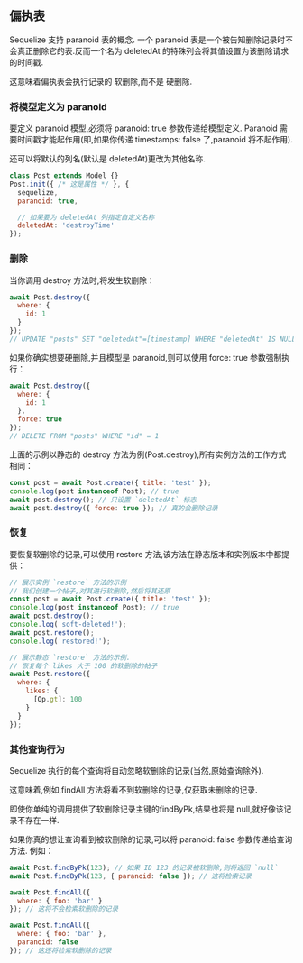 ## 偏执表

Sequelize 支持 paranoid 表的概念. 一个 paranoid 表是一个被告知删除记录时不会真正删除它的表.反而一个名为 deletedAt 的特殊列会将其值设置为该删除请求的时间戳.

这意味着偏执表会执行记录的 软删除,而不是 硬删除.

### 将模型定义为 paranoid

要定义 paranoid 模型,必须将 paranoid: true 参数传递给模型定义. Paranoid 需要时间戳才能起作用(即,如果你传递 timestamps: false 了,paranoid 将不起作用).


还可以将默认的列名(默认是 deletedAt)更改为其他名称.

```javascript
class Post extends Model {}
Post.init({ /* 这是属性 */ }, {
  sequelize,
  paranoid: true,

  // 如果要为 deletedAt 列指定自定义名称
  deletedAt: 'destroyTime'
});
```

### 删除

当你调用 destroy 方法时,将发生软删除：

```javascript
await Post.destroy({
  where: {
    id: 1
  }
});
// UPDATE "posts" SET "deletedAt"=[timestamp] WHERE "deletedAt" IS NULL AND "id" = 1
```

如果你确实想要硬删除,并且模型是 paranoid,则可以使用 force: true 参数强制执行：

```javascript
await Post.destroy({
  where: {
    id: 1
  },
  force: true
});
// DELETE FROM "posts" WHERE "id" = 1
```

上面的示例以静态的 destroy 方法为例(Post.destroy),所有实例方法的工作方式相同：

```javascript
const post = await Post.create({ title: 'test' });
console.log(post instanceof Post); // true
await post.destroy(); // 只设置 `deletedAt` 标志
await post.destroy({ force: true }); // 真的会删除记录
```

### 恢复

要恢复软删除的记录,可以使用 restore 方法,该方法在静态版本和实例版本中都提供：

```javascript
// 展示实例 `restore` 方法的示例
// 我们创建一个帖子,对其进行软删除,然后将其还原
const post = await Post.create({ title: 'test' });
console.log(post instanceof Post); // true
await post.destroy();
console.log('soft-deleted!');
await post.restore();
console.log('restored!');

// 展示静态 `restore` 方法的示例.
// 恢复每个 likes 大于 100 的软删除的帖子
await Post.restore({
  where: {
    likes: {
      [Op.gt]: 100
    }
  }
});
```

### 其他查询行为

Sequelize 执行的每个查询将自动忽略软删除的记录(当然,原始查询除外).

这意味着,例如,findAll 方法将看不到软删除的记录,仅获取未删除的记录.

即使你单纯的调用提供了软删除记录主键的findByPk,结果也将是 null,就好像该记录不存在一样.

如果你真的想让查询看到被软删除的记录,可以将 paranoid: false 参数传递给查询方法. 例如：

```javascript
await Post.findByPk(123); // 如果 ID 123 的记录被软删除,则将返回 `null`
await Post.findByPk(123, { paranoid: false }); // 这将检索记录

await Post.findAll({
  where: { foo: 'bar' }
}); // 这将不会检索软删除的记录

await Post.findAll({
  where: { foo: 'bar' },
  paranoid: false
}); // 这还将检索软删除的记录
```
